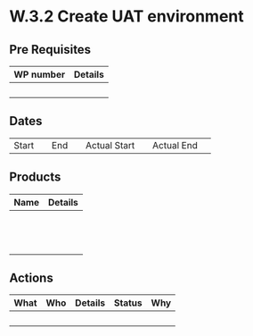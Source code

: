 # W.3.2 Create UAT environment

## Pre Requisites

<table>
<thead>
<tr class="header">
<th>WP number</th>
<th>Details</th>
</tr>
</thead>
<tbody>
<tr class="odd">
<td><br />
</td>
<td><br />
</td>
</tr>
</tbody>
</table>

## Dates

<table>
<tbody>
<tr class="odd">
<td>Start</td>
<td><br />
</td>
<td>End</td>
<td><br />
</td>
<td>Actual Start</td>
<td><br />
</td>
<td>Actual End</td>
<td><br />
</td>
</tr>
</tbody>
</table>

## Products

<table>
<thead>
<tr class="header">
<th>Name</th>
<th>Details</th>
</tr>
</thead>
<tbody>
<tr class="odd">
<td><br />
</td>
<td><br />
</td>
</tr>
<tr class="even">
<td><br />
</td>
<td><br />
</td>
</tr>
<tr class="odd">
<td><br />
</td>
<td><br />
</td>
</tr>
</tbody>
</table>

## Actions

<table>
<thead>
<tr class="header">
<th>What</th>
<th>Who</th>
<th>Details</th>
<th>Status</th>
<th>Why</th>
</tr>
</thead>
<tbody>
<tr class="odd">
<td><br />
</td>
<td><br />
</td>
<td><br />
</td>
<td><br />
</td>
<td><br />
</td>
</tr>
</tbody>
</table>


